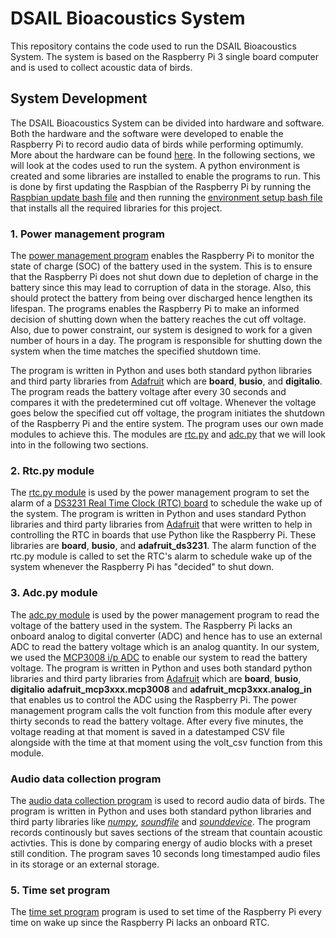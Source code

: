 # DSAIL Bioacoustics System
This repository contains the code used to run the DSAIL Bioacoustics System. The system is based on the Raspberry Pi 3 single board computer and is used to collect acoustic data of birds.

## System Development
The DSAIL Bioacoustics System can be divided into hardware and software. Both the hardware and the software were developed to enable the Raspberry Pi to record audio data of birds while performing optimumly. More about the hardware can be found [here](https://dekut-dsail.github.io/assets/documents/technical-reports/bioacoustics/Kiarie-DSAIL-2020-001.pdf). In the following sections, we will look at the codes used to run the system. A python environment is created and some libraries are installed to enable the programs to run. This is done by first updating the Raspbian of the Raspberry Pi by running the [Raspbian update bash file](https://github.com/DeKUT-DSAIL/bioacoustics/blob/master/raspi-update-bash) and then running the [environment setup bash file](https://github.com/DeKUT-DSAIL/bioacoustics/blob/master/env-setup-bash) that installs all the required libraries for this project.

### 1. Power management program
The [power management program](https://github.com/DeKUT-DSAIL/bioacoustics/blob/master/power-management.py) enables the Raspberry Pi to monitor the state of charge (SOC) of the battery used in the system. This is to ensure that the Raspberry Pi does not shut down due to depletion of charge in the battery since this may lead to corruption of data in the storage. Also, this should protect the battery from being over discharged hence lengthen its lifespan. The programs enables the Raspberry Pi to make an informed decision of shutting down when the battery reaches the cut off voltage. Also, due to power constraint, our system is designed to work for a given number of hours in a day. The program is responsible for shutting down the system when the time matches the specified shutdown time.

The program is written in Python and uses both standard python libraries and third party libraries from [Adafruit](https://www.adafruit.com/) which are **board**, **busio**, and **digitalio**. The program reads the battery voltage after every 30 seconds and compares it with the predetermined cut off voltage. Whenever the voltage goes below the specified cut off voltage, the program initiates the shutdown of the Raspberry Pi and the entire system. The program uses our own made modules to achieve this. The modules are [rtc.py](https://github.com/DeKUT-DSAIL/bioacoustics/blob/master/rtc.py) and [adc.py](https://github.com/DeKUT-DSAIL/bioacoustics/blob/master/adc.py) that we will look into in the following two sections.

### 2. Rtc.py module
The [rtc.py module](https://github.com/DeKUT-DSAIL/bioacoustics/blob/master/rtc.py) is used by the power management program to set the alarm of a [DS3231 Real Time Clock (RTC) board](https://learn.adafruit.com/adafruit-ds3231-precision-rtc-breakout/overview) to schedule the wake up of the system. The program is written in Python and uses standard Python libraries and third party libraries from [Adafruit](https://www.adafruit.com/) that were written to help in controlling the RTC in boards that use Python like the Raspberry Pi. These libraries are **board**, **busio**, and **adafruit_ds3231**. The alarm function of the rtc.py module is called to set the RTC's alarm to schedule wake up of the system whenever the Raspberry Pi has "decided" to shut down.

### 3. Adc.py module
The [adc.py module](https://github.com/DeKUT-DSAIL/bioacoustics/blob/master/adc.py) is used by the power management program to read the voltage of the battery used in the system. The Raspberry Pi lacks an onboard analog to digital converter (ADC) and hence has to use an external ADC to read the battery voltage which is an analog quantity. In our system, we used the [MCP3008 i/p ADC](https://learn.adafruit.com/raspberry-pi-analog-to-digital-converters/mcp3008) to enable our system to read the battery voltage. The program is written in Python and uses both standard python libraries and third party libraries from [Adafruit](https://www.adafruit.com/) which are **board**, **busio**, **digitalio** **adafruit_mcp3xxx.mcp3008** and **adafruit_mcp3xxx.analog_in** that enables us to control the ADC using the Raspberry Pi. The power management program calls the volt function from this module after every thirty seconds to read the battery voltage. After every five minutes, the voltage reading at that moment is saved in a datestamped CSV file alongside with the time at that moment using the volt_csv function from this module.

### Audio data collection program
The [audio data collection program](https://github.com/DeKUT-DSAIL/bioacoustics/blob/master/audio_data_collection.py) is used to record audio data of birds. The program is written in Python and uses both standard python libraries and third party libraries like [*numpy*](https://numpy.org/), [*soundfile*](https://pypi.org/project/SoundFile/) and [*sounddevice*](https://www.sounddevices.com/). The program records continously but saves sections of the stream that countain acoustic activties. This is done by comparing energy of audio blocks with a preset still condition. The program saves 10 seconds long timestamped audio files in its storage or an external storage.

### 5. Time set program
The [time set program](https://github.com/DeKUT-DSAIL/bioacoustics/blob/master/time-set.py) program is  used to set time of the Raspberry Pi every time on wake up since the Raspberry Pi lacks an onboard RTC.
